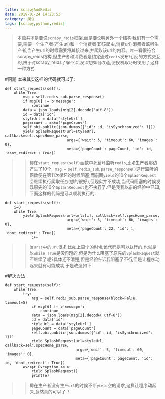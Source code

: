 ```yaml
---
title: scrapyAndRedis
date: 2019-01-24 14:23:53
category: 爬虫
tags: [scrapy,python,redis]
---
```

>本篇并不是要说`scrapy_redis`框架,而是要说明另外一个结构:我们有一个需要,需要一个生产者(产生url)和一个消费者(即该爬虫,消费url),消费者监听生产者,当产生url的时候需要将其接过来,并爬取该url的内容。咋一看很符合scrapy_reids结构,但生产者和消费者是约定通过`redis`发布/订阅的方式交互的,由于对scrapy_reids了解不深,没深想如何改造,便投机取巧的使用了这样一种方式.

#问题
本来其实这样的代码就可以了:
```
def start_requests(self):
    while True:
        msg = self.redis_sub.parse_response()
        if msg[0] != b'message':
            continue
        data = json.loads(msg[2].decode('utf-8'))
        id = data['id']
        styleUrl = data['styleUrl']
        pageCount = data['pageCount']
        self.obi.public(json.dumps({'id': id, 'isSynchronized': 1}))
        yield SplashRequest(url=styleUrl, callback=self.specHome_parse,
                            args={'wait': 5, 'timeout': 60, 'images': 0},
                            meta={'pageCount': pageCount, 'id': id, 'dont_redirect': True})
```

>>即在`start_request(self)`函数中死循环监听`redis`,比如生产者那边产生了10个,` msg = self.redis_sub.parse_response()`这行监听的函数便在第11次循环的时候阻塞,而前面`yield`的10个`SplashRequest`会继续执行爬取任务(想的很好),但现实并不成功,当代码阻塞的时候发现原先的10个`SplashRequest`也不执行了.但是我我以前的经验中已知,下面这样的代码是可以顺利执行的.

```
def start_requests(self):
    i=0
    while True:
        yield SplashRequest(url=urls[i], callback=self.specHome_parse,
                            args={'wait': 5, 'timeout': 60, 'images': 0},
                            meta={'pageCount': 22, 'id': 1, 'dont_redirect': True})
            i++
```

>>当`urls`中的`url`很多,比如上百个的时候,该代码是可以执行的,也就是说`while True`是没问题的,但是为什么阻塞了原先的`SplashRequest`就不继续了呢?具体还不清楚,但是经验告诉我阻塞了不行,但是让程序动起来就有可能成功,于是改造如下:

#解决方法
```
def start_requests(self):
    while True:
        try:
            msg = self.redis_sub.parse_response(block=False, timeout=5)
            if msg[0] != b'message':
                continue
            data = json.loads(msg[2].decode('utf-8'))
            id = data['id']
            styleUrl = data['styleUrl']
            pageCount = data['pageCount']
            self.obi.public(json.dumps({'id': id, 'isSynchronized': 1}))
            yield SplashRequest(url=styleUrl, callback=self.specHome_parse,
                                args={'wait': 5, 'timeout': 60, 'images': 0},
                                meta={'pageCount': pageCount, 'id': id, 'dont_redirect': True})
        except Exception as e:
            yield SplashRequest()
            print(e)
```
>>即在生产者没有生产`url`的时候不断`yield`空的请求,这样让程序动起来,竟然真的可以了!!!